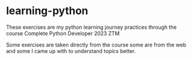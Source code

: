 # learning-python
These exercises are my python learning journey practices through the course Complete Python Developer 2023 ZTM

Some exercises are taken directly from the course some are from the web and some I came up with to understand topics better.
